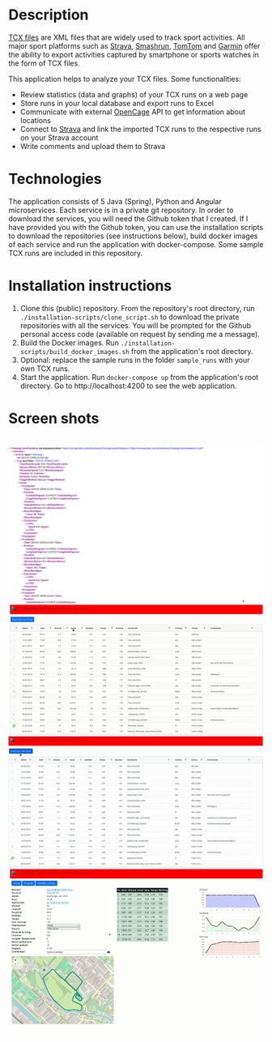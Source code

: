 <h1>Description</h1>
<p><a href="https://en.wikipedia.org/wiki/Training_Center_XML">TCX files</a> are XML files that are widely used to track
    sport activities. All major sport platforms such as <a href="http://www.strava.com">Strava</a>,
    <a href="https://en-gb.smashrun.com/">Smashrun</a>, <a href="https://mysports.tomtom.com">TomTom</a> and
    <a href="https://sports.garmin.com">Garmin</a> offer the ability to export activities captured by smartphone or
    sports watches in the form of TCX files.</p>
<p>This application helps to analyze your TCX files. Some functionalities:</p>
<ul>
    <li>Review statistics (data and graphs) of your TCX runs on a web page
    <li>Store runs in your local database and export runs to Excel</li>
    <li>Communicate with external <a href="https://opencagedata.com/">OpenCage</a> API to get information about
        locations
    </li>
    <li>Connect to <a href="http://www.strava.com">Strava</a> and link the imported TCX runs to the respective runs on
        your Strava account
    </li>
    <li>Write comments and upload them to Strava</li>
</ul>

<h1>Technologies</h1>
<p>The application consists of 5 Java (Spring), Python and Angular microservices. Each service is in a private git
    repository. In order to download the services, you will need the Github token that I created. If I have provided you
    with the Github token, you can use the installation scripts to download the repositories (see instructions below),
    build docker images of each service and run the application with docker-compose. Some sample TCX runs are included
    in this repository.</p>

<h1>Installation instructions</h1>
<ol>
    <li>Clone this (public) repository. From the repository's root directory, run <code>./installation-scripts/clone_script.sh</code>
        to download the private repositories with all the services. You will be prompted for the Github personal access
        code (available on request by sending me a message).
    </li>
    <li>Build the Docker images. Run <code>./installation-scripts/build_docker_images.sh</code> from the application's
        root directory.
    </li>
    <li>Optional: replace the sample runs in the folder <code>sample_runs</code> with your own TCX runs.</li>
    <li>Start the application. Run <code>docker-compose up</code> from the application's root directory. Go to
        http://localhost:4200 to see the web application.
    </li>
</ol>

<h1>Screen shots</h1>
<br>
<img alt="Demo read file" src="demo-read-file.gif" width="1000">
<br>
<img alt="Demo run overview" src="demo-run-overview.gif">
<br>
<img alt="Demo Excel export" src="demo-excel-export.gif" width="1000">
<br>
<img alt="Demo Run Details and Strava" src="demo-run-details-and-strava.gif">
